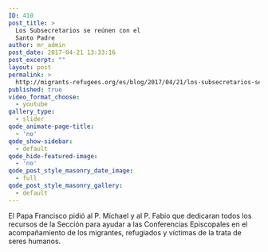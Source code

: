 ```yaml
---
ID: 410
post_title: >
  Los Subsecretarios se reúnen con el
  Santo Padre
author: mr_admin
post_date: 2017-04-21 13:33:16
post_excerpt: ""
layout: post
permalink: >
  http://migrants-refugees.org/es/blog/2017/04/21/los-subsecretarios-se-reunen-con-el-santo-padre/
published: true
video_format_choose:
  - youtube
gallery_type:
  - slider
qode_animate-page-title:
  - 'no'
qode_show-sidebar:
  - default
qode_hide-featured-image:
  - 'no'
qode_post_style_masonry_date_image:
  - full
qode_post_style_masonry_gallery:
  - default
---
```

El Papa Francisco pidió al P. Michael y al P. Fabio que dedicaran todos los recursos de la Sección para ayudar a las Conferencias Episcopales en el acompañamiento de los migrantes, refugiados y víctimas de la trata de seres humanos.